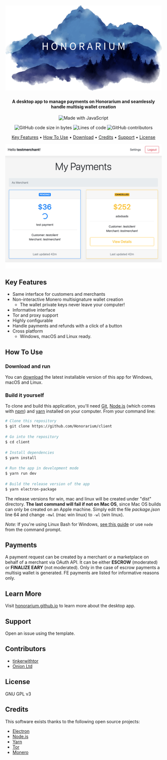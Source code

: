 <h1 align="center">
  <img src="https://raw.githubusercontent.com/Honorarium/client/master/docs/header.png" alt="Honorarium Client Banner">
</h1>

<h4 align="center">A desktop app to manage payments on Honorarium and seamlessly handle multisig wallet creation</h4>

<p align="center">
<img alt="Made with JavaScript" src="https://forthebadge.com/images/badges/made-with-javascript.svg">
</p>

<p align="center">
<img alt="GitHub code size in bytes" src="https://img.shields.io/github/languages/code-size/Honorarium/client">
<img alt="Lines of code" src="https://img.shields.io/tokei/lines/github/Honorarium/client">
<img alt="GitHub contributors" src="https://img.shields.io/github/contributors-anon/Honorarium/client">
</p>

<p align="center">
  <a href="#key-features">Key Features</a> •
  <a href="#how-to-use">How To Use</a> •
  <a href="#download-and-run">Download</a> •
  <a href="#credits">Credits</a> •
  <a href="#support">Support</a> •
  <a href="#license">License</a>
</p>

![screenshot](https://raw.githubusercontent.com/Honorarium/client/master/docs/screen.png)

## Key Features

* Same interface for customers and merchants
* Non-interactive Monero multisignature wallet creation
  - The wallet private keys never leave your computer!
* Informative interface
* Tor and proxy support
* Highly configurable
* Handle payments and refunds with a click of a button
* Cross platform
  - Windows, macOS and Linux ready.

## How To Use

### Download and run

You can [download](https://github.com/Honorarium/client/releases) the latest installable version of this app for Windows, macOS and Linux.

### Build it yourself

To clone and build this application, you'll need [Git](https://git-scm.com), [Node.js](https://nodejs.org/en/download/) (which comes with [npm](http://npmjs.com)) and [yarn](https://yarnpkg.com/getting-started/install) installed on your computer. From your command line:

```bash
# Clone this repository
$ git clone https://github.com/Honorarium/client

# Go into the repository
$ cd client

# Install dependencies
$ yarn install

# Run the app in development mode
$ yarn run dev

# Build the release version of the app
$ yarn electron-package
```
The release versions for win, mac and linux will be created under "dist" directory.
**The last command will fail if not on Mac OS**, since Mac OS builds can only be created on an Apple machine.
Simply edit the file _package.json_ line 64 and change `-mwl` (mac win linux) to `-wl` (win linux). 

*Note:* If you're using Linux Bash for Windows, [see this guide](https://www.howtogeek.com/261575/how-to-run-graphical-linux-desktop-applications-from-windows-10s-bash-shell/) or use `node` from the command prompt.

## Payments
A payment request can be created by a merchant or a marketplace on behalf of a merchant via OAuth API. It can be either **ESCROW** (moderated) or **FINALIZE EARY** (not moderated). Only in the case of escrow payments a multisig wallet is generated. FE payments are listed for informative reasons only.

## Learn More
Visit [honorarium.github.io](https://honorarium.github.io) to learn more about the desktop app.

## Support
Open an issue using the template.

## Contributors
- [tinkerwithtor](https://github.com/tinkerwithtor)
- [Onion Ltd](https://github.com/onionltd)

## License

GNU GPL v3

## Credits

This software exists thanks to the following open source projects:

- [Electron](https://electron.atom.io/)
- [Node.js](https://nodejs.org/)
- [Yarn](https://yarnpkg.com/)
- [Tor](https://www.torproject.org/)
- [Monero](https://www.getmonero.org/)

